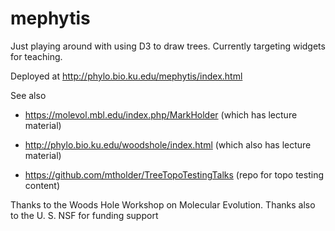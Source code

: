 mephytis
========
Just playing around with using D3 to draw trees. Currently targeting widgets for teaching.

Deployed at http://phylo.bio.ku.edu/mephytis/index.html

See also

 * https://molevol.mbl.edu/index.php/MarkHolder (which has lecture material)

 * http://phylo.bio.ku.edu/woodshole/index.html (which also has lecture material)

 * https://github.com/mtholder/TreeTopoTestingTalks (repo for topo testing content)

Thanks to the Woods Hole Workshop on Molecular Evolution. Thanks also to the U. S. NSF for funding support
